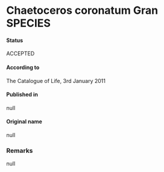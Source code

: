 Chaetoceros coronatum Gran SPECIES
=======

#### Status
ACCEPTED

#### According to
The Catalogue of Life, 3rd January 2011

#### Published in
null

#### Original name
null

### Remarks
null